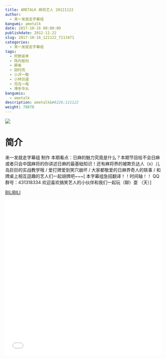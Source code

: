 ```yaml
---
title: AMETALK 麻将艺人 20121122
author: 
  - 来一发就走字幕组
bangumi: ametalk
date: 2017-10-16 00:00:00
publishdate: 2012-11-22
slug: 2017-10-16_121122_7113471
categories: 
  - 来一发就走字幕组
tags: 
  - 狩野英孝
  - 阵内智则
  - 麻雀
  - 田村亮
  - 小沢一敬
  - 小林剑道
  - 児岛一哉
  - 博多华丸
bangumis: 
  - ametalk
description: ametalk&#8226;121122
weight: 78878
---
```


![](https://i.imgur.com/dDPLsVZ.jpg)

# 简介  
来一发就走字幕组 制作 本期看点：日麻的魅力究竟是什么？本期节目给不会日麻或者只会中国麻将的你讲述日麻的最基础知识！还有麻将界的被欺负达人（x）儿岛巨巨的实战教学哦 / 爱打牌爱到笑穴崩坏 / 大家都敬爱的日麻界奇人的轶事 / 和牌桌上相互逗趣的艺人们一起胡牌吧~~~[ 本字幕组急招翻译！！时间轴！！ QQ群号：431318334 欢迎喜欢搞笑艺人的小伙伴和我们一起玩（聊）耍 （天）]

  [BILIBILI](https://www.bilibili.com/video/av7113471/)


<div class="vcontainer">  <iframe class='video' src="//www.bilibili.com/blackboard/player.html?cid=11601187&aid=7113471" width="100%" height="500" frameborder="0" allowfullscreen="allowfullscreen"></iframe></div>
